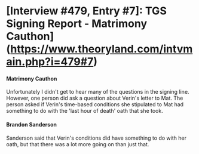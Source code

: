# [Interview #479, Entry #7]: TGS Signing Report - Matrimony Cauthon](https://www.theoryland.com/intvmain.php?i=479#7)

#### Matrimony Cauthon

Unfortunately I didn't get to hear many of the questions in the signing line. However, one person did ask a question about Verin's letter to Mat. The person asked if Verin's time-based conditions she stipulated to Mat had something to do with the 'last hour of death' oath that she took.

#### Brandon Sanderson

Sanderson said that Verin's conditions did have something to do with her oath, but that there was a lot more going on than just that.

